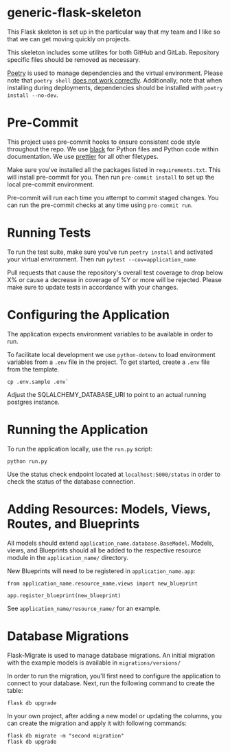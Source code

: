 # generic-flask-skeleton

This Flask skeleton is set up in the particular way that my team and I like so that we can get moving quickly on projects.

This skeleton includes some utilites for both GitHub and GitLab. Repository specific files should be removed as necessary.

[Poetry](https://poetry.eustace.io) is used to manage dependencies and the virtual environment. 
Please note that `poetry shell` [does not work correctly](https://github.com/sdispater/poetry/issues/571).
Additionally, note that when installing during deployments, dependencies should be installed with `poetry install --no-dev`.

# Pre-Commit

This project uses pre-commit hooks to ensure consistent code style throughout the repo. We use
[black](https://github.com/ambv/black) for Python files and Python code within documentation. We use
[prettier](https://github.com/prettier/prettier) for all other filetypes.

Make sure you've installed all the packages listed in `requirements.txt`.
This will install pre-commit for you. Then run `pre-commit install` to set up the local pre-commit environment.

Pre-commit will run each time you attempt to commit staged changes. You can run the pre-commit checks at any time
using `pre-commit run`.

# Running Tests

To run the test suite, make sure you've run `poetry install` and activated your virtual environment. Then run `pytest --cov=application_name`

Pull requests that cause the repository's overall test coverage to drop below X% or cause a decrease in coverage of %Y
or more will be rejected. Please make sure to update tests in accordance with your changes.

# Configuring the Application

The application expects environment variables to be available in order to run.

To facilitate local development we use `python-dotenv` to load environment variables from a `.env` file in the project. To get started, create a `.env` file from the template.

```
cp .env.sample .env`
```

Adjust the SQLALCHEMY\_DATABASE\_URI to point to an actual running postgres instance.

# Running the Application

To run the application locally, use the `run.py` script:

```
python run.py
```

Use the status check endpoint located at `localhost:5000/status` in order to check the status of the database connection.

# Adding Resources: Models, Views, Routes, and Blueprints

All models should extend `application_name.database.BaseModel`. Models, views, and Blueprints should all be added to the respective resource module in the `application_name/` directory.

New Blueprints will need to be registered in `application_name.app`:

```
from application_name.resource_name.views import new_blueprint

app.register_blueprint(new_blueprint)
```

See `application_name/resource_name/` for an example.

# Database Migrations

Flask-Migrate is used to manage database migrations. An initial migration with the example models is available in `migrations/versions/`

In order to run the migration, you'll first need to configure the application to connect to your database. Next, run the following command to create the table:

```
flask db upgrade
```

In your own project, after adding a new model or updating the columns, you can create the migration and apply it with following commands:

```
flask db migrate -m "second migration"
flask db upgrade
```
